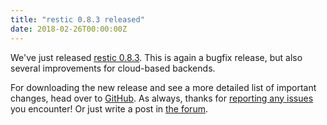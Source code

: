 ```yaml
---
title: "restic 0.8.3 released"
date: 2018-02-26T00:00:00Z
---
```


We've just released [restic 0.8.3](https://github.com/restic/restic/releases/tag/v0.8.3). This is again a bugfix release, but also several improvements for cloud-based backends.

For downloading the new release and see a more detailed list of important changes, head over to [GitHub](https://github.com/restic/restic/releases/tag/v0.8.3). As always, thanks for [reporting any issues](https://github.com/restic/restic/issues/new) you encounter! Or just write a post in [the forum](https://forum.restic.net).
